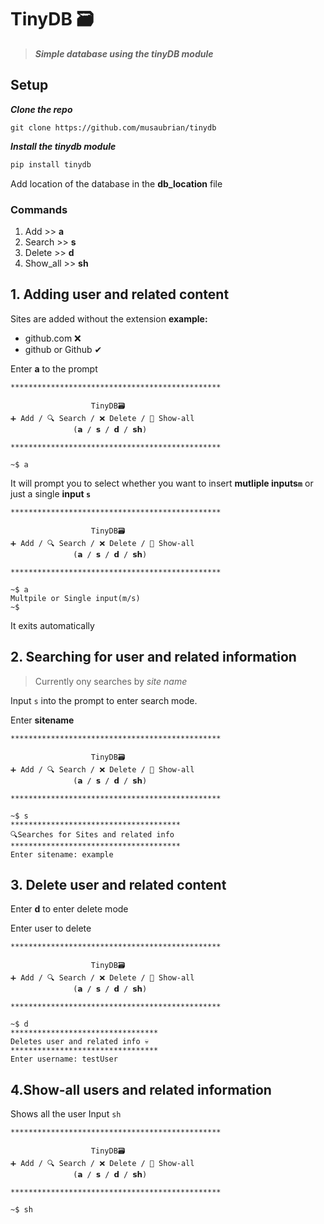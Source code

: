 # TinyDB 🗃️

> ***Simple database using the **tinyDB** module***

## Setup

***Clone the repo***
```git
git clone https://github.com/musaubrian/tinydb
```

***Install the tinydb module*** 

```python
pip install tinydb
```
Add location of the database in the **db_location** file

### Commands
1. Add >> **a**
2. Search >> **s**
3. Delete >> **d**
4. Show_all >> **sh**

## 1. Adding user and related content
Sites are added without the extension
**example:**
- github.com ❌
- github or Github ✔
    
Enter **a** to the prompt
```
***********************************************

                  TinyDB🗃️
➕ Add / 🔍 Search / ❌ Delete / 👀 Show-all
              (𝗮 / 𝘀 / 𝗱 / 𝘀𝗵)

***********************************************

~$ a
```


It will prompt you to select whether you want to insert **mutliple inputs`m`** or just a single **input `s`**
```
***********************************************

                  TinyDB🗃️
➕ Add / 🔍 Search / ❌ Delete / 👀 Show-all
              (𝗮 / 𝘀 / 𝗱 / 𝘀𝗵)

***********************************************

~$ a
Multpile or Single input(m/s)
~$
```

It exits automatically

## 2. Searching for user and related information
> Currently ony searches by *site name*

Input `s` into the prompt to enter search mode.


Enter **sitename**
```
***********************************************

                  TinyDB🗃️
➕ Add / 🔍 Search / ❌ Delete / 👀 Show-all
              (𝗮 / 𝘀 / 𝗱 / 𝘀𝗵)

***********************************************

~$ s
**************************************
🔍Searches for Sites and related info
**************************************
Enter sitename: example

```

## 3. Delete user and related content

Enter **d** to enter delete mode

Enter user to delete 

```
***********************************************

                  TinyDB🗃️
➕ Add / 🔍 Search / ❌ Delete / 👀 Show-all
              (𝗮 / 𝘀 / 𝗱 / 𝘀𝗵)

***********************************************

~$ d
*********************************
Deletes user and related info 💀
*********************************
Enter username: testUser
```

## 4.Show-all users and related information
Shows all the user
Input `sh`
```
***********************************************

                  TinyDB🗃️
➕ Add / 🔍 Search / ❌ Delete / 👀 Show-all
              (𝗮 / 𝘀 / 𝗱 / 𝘀𝗵)

***********************************************

~$ sh

```
